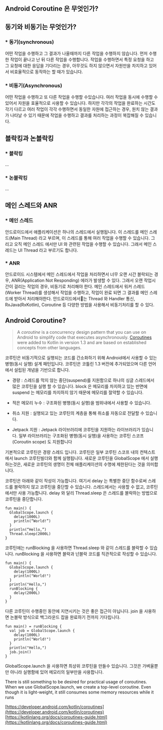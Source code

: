 
## Android Coroutine 은 무엇인가?



## 동기와 비동기는 무엇인가?

### * 동기(synchronous)

어떤 작업을 수행하고 그 결과가 나올때까지 다른 작업을 수행하지 않습니다. 먼저 수행한 작업이 끝나고 난 뒤 다른 작업을 수행합니다. 작업을 수행하면서 특정 요청을 하고 그 요청에 대한 응답을 기다리는 경우, 아무것도 하지 않으면서 자원만을 차지하고 있어서 비효율적으로 동작하는 할 때가 있습니다.

### * 비동기(Asynchronous)

어떤 작업을 수행하고 또 다른 작업을 수행할 수있습니다. 여러 작업을 동시에 수행할 수 있어서 자원을 효율적으로 사용할 수 있습니다. 하지만 각각의 작업을 완료하는 시간도 각기 다르고 여러 작업이 각각 수행하면서 동일한 자원에 접근하는 경우, 원치 않는 결과가 나타날 수 있기 때문에 작업을 수행하고 결과를 처리하는 과정이 복잡해질 수 있습니다.



## 블락킹과 논블락킹

### * 블락킹

…

### * 논블락킹

…

## 메인 스레드와 ANR

### * 메인 스레드

안드로이드에서 애플리케이션은 하나의 스레드에서 실행됩니다. 이 스레드를 메인 스레드(Main Thread) 라고 부르며, 이 스레드를 통해 여러 작업을 수행할 수 있습니다. 그리고 오직 메인 스레드 에서만 UI 와 관련된 작업을 수행할 수 있습니다. 그래서 메인 스레드는 UI Thread 라고 부르기도 합니다.

### * ANR

안드로이드 시스템에서 메인 스레드에서 작업을 처리하면서 너무 오랜 시간 블락되는 경우, ANR(Application Not Responding) 에러가 발생할 수 있다. 그래서 오랜 작업시간이 걸리는 작업의 경우, 비동기로 처리해야 한다. 메인 스레드에서 워커 스레드(Worker Thread)를 생성해서 작업을 수행하고, 작업이 완료 되면 그 결과를 메인 스레드에 받아서 처리해야한다. 안드로이드에서는 Thread 와 Handler 통신, RxJava(RxKotlin), Coroutine 등 다양한 방법을 사용해서 비동기처리를 할 수 있다.

## Android Coroutine?
>  A *coroutine* is a concurrency design pattern that you can use on Android to simplify code that executes asynchronously. [Coroutines](https://kotlinlang.org/docs/reference/coroutines/coroutines-guide.html) were added to Kotlin in version 1.3 and are based on established concepts from other languages.

코루틴은 비동기적으로 실행되는 코드를 간소화하기 위해 Android에서 사용할 수 있는 병행(동시 실행) 설계 패턴입니다. 코루틴은 코틀린 1.3 버전에 추가되었으며 다른 언어에서 설립된 개념을 기반으로 합니다.

* 경량 : 스레드를 막지 않는 중단(suspend)를 지원함으로 하나의 싱글 스레드에서 많은 코루틴을 실행 할 수 있습니다. block 은 메모리를 차지하고 있는 반면에 suspend 는 메모리를 차지하지 않기 때문에 메모리를 절약할 수 있습니다.

* 적은 메모리 누수 : 구조화된 병행(동시 실행)을 범위내에서 사용할 수 있습니다.

* 취소 지원 : 실행되고 있는 코루틴의 계층을 통해 취소를 자동으로 전달할 수 있습니다.

* Jetpack 지원 : Jetpack 라이브러리에 코루틴을 지원하는 라이브러리가 있습니다. 일부 라이브러리는 구조화된 병행(동시 실행)을 사용하는 코루틴 스코프(Coroutin scope) 도 지원합니다

기본적으로 코루틴은 경량 스레드 입니다. 코루틴은 일부 코루틴 스코프 내의 컨텍스트에서 launch 코루틴빌더와 함께 실행됩니다. 새로운 코루틴을 GlobalScope 에서 실행하는것은, 새로운 코루틴의 생명이 전체 애플리케이션의 수명에 제한된다는 것을 의미합니다.



코루틴은 아래와 같이 작성이 가능합니다. 여기서 delay 는 특별한 중단 함수로써 스레드를 블락하지 않고 코루틴을 중단할 수 있습니다. 스레드에서는 사용할 수 없고, 코루틴에서만 사용 가능합니다. delay 와 달리 Thread.sleep 은 스레드를 블락하는 방법으로 코루틴을 중단합니다.

    fun main() {
      GlobalScope.launch {
        delay(1000L)
        println(“World!”)
      }
      println(“Hello,”)
      Thread.sleep(2000L)
    }



코루틴에는 runBlocking 을 사용하면 Thread.sleep 와 같이 스레드를 블락할 수 있습니다. runBlocking 을 사용하면 블락과 넌블락 코드를 직관적으로 작성할 수 있습니다.

    fun main() {
      GlobalScope.launch {
        delay(1000L)
        println("World!")
      }
      println("Hello,")
      runBlocking {
        delay(2000L)
      }
    }



다른 코루틴이 수행중인 동안에 지연시키는 것은 좋은 접근이 아닙니다. join 을 사용하면 논블락 방식으로 백그라운드 잡을 완료하기 전까지 기다립니다.

    fun main() = runBlocking {
      val job = GlobalScope.launch {
        delay(1000L)
        println("World!")
      }
      println("Hello,")
      job.join()
    }

GlobalScope.launch 을 사용하면 최상위 코루틴을 만들수 있습니다.  그것은 가벼울뿐만 아니라 실행함에 있어 메모리의 일부만을 사용합니다.







There is still something to be desired for practical usage of coroutines. When we use GlobalScope.launch, we create a top-level coroutine. Even though it is light-weight, it still consumes some memory resources while it runs

















[https://developer.android.com/kotlin/coroutines](https://developer.android.com/kotlin/coroutines)
[https://kotlinlang.org/docs/coroutines-guide.html](https://kotlinlang.org/docs/coroutines-guide.html)


